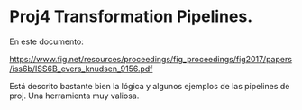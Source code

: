 # Proj4 Transformation Pipelines.

En este documento:

https://www.fig.net/resources/proceedings/fig_proceedings/fig2017/papers/iss6b/ISS6B_evers_knudsen_9156.pdf

Está descrito bastante bien la lógica y algunos ejemplos de las pipelines de proj. Una herramienta muy valiosa.


